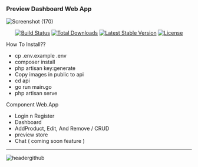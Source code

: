 <h3>Preview Dashboard Web App</h3>

![Screenshot (170)](https://github.com/user-attachments/assets/1ee65a9c-b5ee-49de-8bb5-d1a54c6874e8)

<p align="center">
<a href="https://github.com/laravel/framework/actions"><img src="https://github.com/laravel/framework/workflows/tests/badge.svg" alt="Build Status"></a>
<a href="https://packagist.org/packages/laravel/framework"><img src="https://img.shields.io/packagist/dt/laravel/framework" alt="Total Downloads"></a>
<a href="https://packagist.org/packages/laravel/framework"><img src="https://img.shields.io/packagist/v/laravel/framework" alt="Latest Stable Version"></a>
<a href="https://packagist.org/packages/laravel/framework"><img src="https://img.shields.io/packagist/l/laravel/framework" alt="License"></a>
</p>

How To Install??
- cp .env.example .env
- composer install
- php artisan key:generate
- Copy images in public to api
- cd api
- go run main.go
- php artisan serve

Component Web.App
- Login n Register
- Dashboard
- AddProduct, Edit, And Remove / CRUD
- preview store
- Chat ( coming soon feature )

<hr>

![headergithub](https://github.com/user-attachments/assets/6354fa11-74a6-45e0-9028-8bf1de5cecbd)

